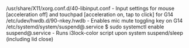 /usr/share/X11/xorg.conf.d/40-libinput.conf
    - Input settings for mouse [acceleration off] and touchpad [acceleration on, tap to click] for G14
/etc/udev/hwdb.d/90-nkey.hwdb
    - Enables mic mute toggling key on G14
/etc/systemd/system/suspend@.service
    $ sudo systemctl enable suspend@<user>.service
    - Runs i3lock-color script upon system suspend/sleep (including lid close)


